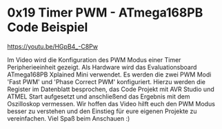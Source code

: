 # 0x19 Timer PWM - ATmega168PB Code Beispiel
https://youtu.be/HGpB4_-C8Pw

Im Video wird die Konfiguration des PWM Modus einer Timer Peripherieeinheit gezeigt. 
Als Hardware wird das Evaluationsboard ATmega168PB Xplained Mini verwendet. 
Es werden die zwei PWM Modi 'Fast PWM' und 'Phase Correct PWM' konfiguriert. 
Hierzu werden die Register im Datenblatt besprochen, das Code Projekt mit AVR Studio 
und ATMEL Start aufgesetzt und anschließend das Ergebnis mit dem Oszilloskop vermessen. 
Wir hoffen das Video hilft euch den PWM Modus besser zu verstehen 
und den Einstieg für eure eigenen Projekte zu vereinfachen. 
Viel Spaß beim Anschauen :)
